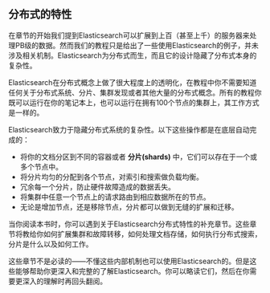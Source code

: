 ## 分布式的特性

在章节的开始我们提到Elasticsearch可以扩展到上百（甚至上千）的服务器来处理PB级的数据。然而我们的教程只是给出了一些使用Elasticsearch的例子，并未涉及相关机制。Elasticsearch为分布式而生，而且它的设计隐藏了分布式本身的复杂性。

Elasticsearch在分布式概念上做了很大程度上的透明化，在教程中你不需要知道任何关于分布式系统、分片、集群发现或者其他大量的分布式概念。所有的教程你既可以运行在你的笔记本上，也可以运行在拥有100个节点的集群上，其工作方式是一样的。

Elasticsearch致力于隐藏分布式系统的复杂性。以下这些操作都是在底层自动完成的：

* 将你的文档分区到不同的容器或者 **分片(shards)** 中，它们可以存在于一个或多个节点中。
* 将分片均匀的分配到各个节点，对索引和搜索做负载均衡。
* 冗余每一个分片，防止硬件故障造成的数据丢失。
* 将集群中任意一个节点上的请求路由到相应数据所在的节点。
* 无论是增加节点，还是移除节点，分片都可以做到无缝的扩展和迁移。

当你阅读本书时，你可以遇到关于Elasticsearch分布式特性的补充章节。这些章节将教给你如何扩展集群和故障转移，如何处理文档存储，如何执行分布式搜索，分片是什么以及如何工作。

这些章节不是必读的——不懂这些内部机制也可以使用Elasticsearch的。但是这些能够帮助你更深入和完整的了解Elasticsearch。你可以略读它们，然后在你需要更深入的理解时再回头翻阅。
